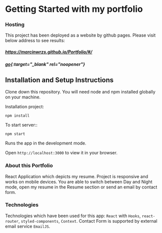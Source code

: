 # Getting Started with my portfolio

### Hosting

This project has been deployed as a website by github pages.
Please visit below address to see results:

##### https://marcinwrzs.github.io/Portfolio/#/

##### [go](https://marcinwrzs.github.io/Portfolio/#/){:target="_blank" rel="noopener"}

## Installation and Setup Instructions

Clone down this repository. You will need node and npm installed globally on your machine.

Installation project:

`npm install`

To start server::

`npm start`

Runs the app in the development mode.

Open `http://localhost:3000` to view it in your browser.

### About this Portfolio

React Application which depicts my resume. Project is responsive and works on mobile devices. You are able to switch between Day and Night mode, open my resume in the Resume section or send an email by contact form.

### Technologies

Technologies which have been used for this app: `React` with `Hooks`, `react-router`, `styled-components`, `Context`. Contact Form is supported by external email service `EmailJS`.
